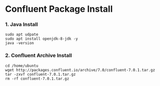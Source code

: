 # Confluent Package Install

### 1. Java Install
```
sudo apt udpate
sudo apt install openjdk-8-jdk -y
java -version
```

### 2. Confluent Archive Install
```
cd /home/ubuntu
wget http://packages.confluent.io/archive/7.0/confluent-7.0.1.tar.gz
tar -zxvf confluent-7.0.1.tar.gz
rm -rf confluent-7.0.1.tar.gz
```
